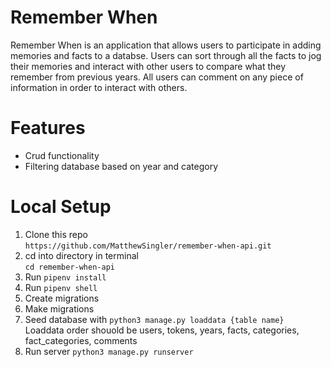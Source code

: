 # Remember When
Remember When is an application that allows users to participate in adding memories and facts to a databse. Users can sort through all the facts to jog their memories and interact with other users to compare what they remember from previous years. All users can comment on any piece of information in order to interact with others.

# Features
* Crud functionality
* Filtering database based on year and category

# Local Setup
1. Clone this repo  
  `https://github.com/MatthewSingler/remember-when-api.git`<br/>
2. cd into directory in terminal  
`cd remember-when-api`<br/>
3. Run `pipenv install`  
4. Run `pipenv shell`  
5. Create migrations  
6. Make migrations  
7. Seed database with `python3 manage.py loaddata {table name}`  
Loaddata order shouold be users, tokens, years, facts, categories, fact_categories, comments  
8. Run server `python3 manage.py runserver`

